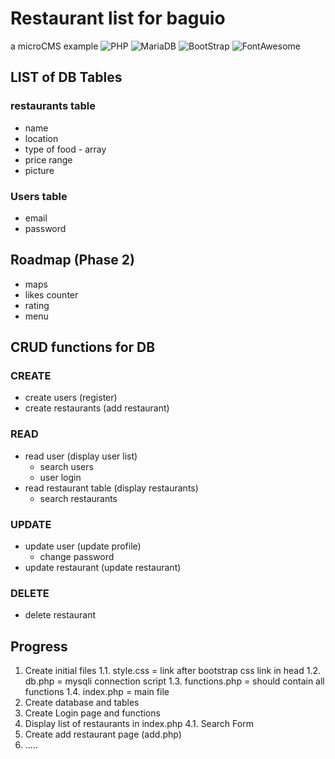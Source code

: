 # Restaurant list for baguio
a microCMS example
![PHP](https://img.shields.io/badge/built%20with-PHP%205.5-blue)
![MariaDB](https://img.shields.io/badge/built%20with-MariaDB-yellowgreen)
![BootStrap](https://img.shields.io/badge/built%20with-BootStrap-blueviolet)
![FontAwesome](https://img.shields.io/badge/built%20with-FontAwesome-blue)


## LIST of DB Tables
### restaurants table
- name
- location
- type of food - array
- price range
- picture
### Users table
- email
- password

## 
## Roadmap (Phase 2)
- maps
- likes counter
- rating
- menu

##
## CRUD functions for DB
### CREATE
- create users (register)
- create restaurants (add restaurant)
### READ
- read user (display user list)
  - search users
  - user login
- read restaurant table (display restaurants)
  - search restaurants
### UPDATE
- update user (update profile)
  - change password
- update restaurant (update restaurant)
### DELETE
- delete restaurant

##
## Progress
1. Create initial files
1.1. style.css = link after bootstrap css link in head
1.2. db.php = mysqli connection script
1.3. functions.php = should contain all functions
1.4. index.php = main file
2. Create database and tables
3. Create Login page and functions
4. Display list of restaurants in index.php
4.1. Search Form
5. Create add restaurant page (add.php)
6. .....